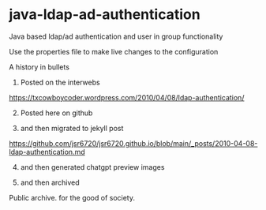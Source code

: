 # java-ldap-ad-authentication

Java based ldap/ad authentication and user in group functionality

Use the properties file to make live changes to the configuration

A history in bullets

1. Posted on the interwebs

https://txcowboycoder.wordpress.com/2010/04/08/ldap-authentication/

2. Posted here on github

3. and then migrated to jekyll post

https://github.com/jsr6720/jsr6720.github.io/blob/main/_posts/2010-04-08-ldap-authentication.md

4. and then generated chatgpt preview images

5. and then archived

Public archive. for the good of society.
